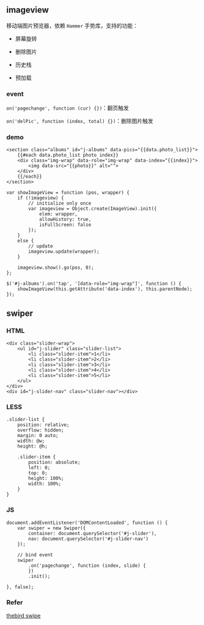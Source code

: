 ## imageview

移动端图片预览器，依赖 `Hammer` 手势库，支持的功能：

- 屏幕旋转

- 删除图片

- 历史栈

- 预加载

### event

`on('pagechange', function (cur) {})`：翻页触发

`on('delPic', function (index, total) {})`：删除图片触发

### demo

    <section class="albums" id="j-albums" data-pics="{{data.photo_list}}">
        {{#each data.photo_list photo index}}
        <div class="img-wrap" data-role="img-wrap" data-index="{{index}}">
            <img data-src="{{photo}}" alt="">
        </div>
        {{/each}}
    </section>

    var showImageView = function (pos, wrapper) {
        if (!imageview) {
            // initialize only once
            var imageview = Object.create(ImageView).init({
                elem: wrapper,
                allowHistory: true,
                isFullScreen: false
            });
        }
        else {
            // update
            imageview.update(wrapper);
        }

        imageview.show().go(pos, 0);
    };

    $('#j-albums').on('tap', '[data-role="img-wrap"]', function () {
        showImageView(this.getAttribute('data-index'), this.parentNode);
    });

## swiper

### HTML

    <div class="slider-wrap">
        <ul id="j-slider" class="slider-list">
            <li class="slider-item">1</li>
            <li class="slider-item">2</li>
            <li class="slider-item">3</li>
            <li class="slider-item">4</li>
            <li class="slider-item">5</li>
        </ul>
    </div>
    <div id="j-slider-nav" class="slider-nav"></div>

### LESS

    .slider-list {
        position: relative;
        overflow: hidden;
        margin: 0 auto;
        width: @w;
        height: @h;
    
        .slider-item {
            position: absolute;
            left: 0;
            top: 0;
            height: 100%;
            width: 100%;
        }
    }

### JS

    document.addEventListener('DOMContentLoaded', function () {
        var swiper = new Swiper({
            container: document.querySelector('#j-slider'),
            nav: document.querySelector('#j-slider-nav')
        });

        // bind event
        swiper
            .on('pagechange', function (index, slide) {
            })
            .init();

    }, false);
   
### Refer
    
[thebird swipe](https://github.com/thebird/Swipe)
